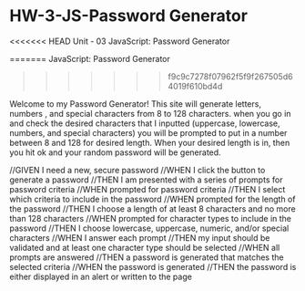 # HW-3-JS-Password Generator
<<<<<<< HEAD
Unit - 03 JavaScript: Password Generator

=======
 JavaScript: Password Generator
>>>>>>> f9c9c7278f07962f5f9f267505d64019f610bd4d


Welcome to my Password Generator! This site will generate letters, numbers , and special characters  from 8 to 128 characters.
when you go in and check the desired characters  that I inputted (uppercase, lowercase, numbers, and special characters) you will be prompted to put in a number between 8 and 128 for desired length. When your desired length is in, then you hit ok and your random password will be generated.


//GIVEN I need a new, secure password
//WHEN I click the button to generate a password
//THEN I am presented with a series of prompts for password criteria
//WHEN prompted for password criteria
//THEN I select which criteria to include in the password
//WHEN prompted for the length of the password
//THEN I choose a length of at least 8 characters and no more than 128 characters
//WHEN prompted for character types to include in the password
//THEN I choose lowercase, uppercase, numeric, and/or special characters
//WHEN I answer each prompt
//THEN my input should be validated and at least one character type should be selected
//WHEN all prompts are answered
//THEN a password is generated that matches the selected criteria
//WHEN the password is generated
//THEN the password is either displayed in an alert or written to the page
